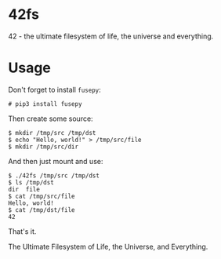 # 42fs
42 - the ultimate filesystem of life, the universe and everything.

# Usage

Don't forget to install `fusepy`:

    # pip3 install fusepy

Then create some source:

    $ mkdir /tmp/src /tmp/dst
    $ echo "Hello, world!" > /tmp/src/file
    $ mkdir /tmp/src/dir

And then just mount and use:

    $ ./42fs /tmp/src /tmp/dst
    $ ls /tmp/dst
    dir  file
    $ cat /tmp/src/file
    Hello, world!
    $ cat /tmp/dst/file
    42

That's it.

The Ultimate Filesystem of Life, the Universe, and Everything.
